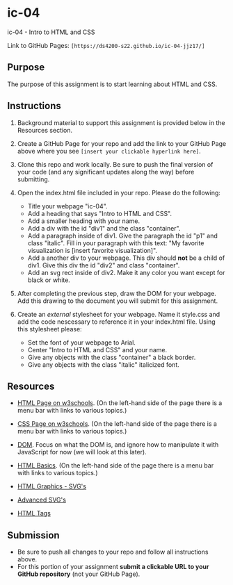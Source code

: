 # ic-04
ic-04 - Intro to HTML and CSS

Link to GitHub Pages: `[https://ds4200-s22.github.io/ic-04-jjz17/]`

## Purpose

The purpose of this assignment is to start learning about HTML and CSS.  

## Instructions

1. Background material to support this assignment is provided below in the Resources section.  

1. Create a GitHub Page for your repo and add the link to your GitHub Page above where you see `[insert your clickable hyperlink here]`. 

1. Clone this repo and work locally. Be sure to push the final version of your code (and any significant updates along the way) before submitting. 

1. Open the index.html file included in your repo. Please do the following: 
   - Title your webpage "ic-04". 
   - Add a heading that says "Intro to HTML and CSS".
   - Add a smaller heading with your name.
   - Add a div with the id "div1" and the class "container".
   - Add a paragraph inside of div1. Give the paragraph the id "p1" and class "italic". Fill in your paragraph with this text: "My favorite visualization is [insert favorite visualization]".  
   - Add a another div to your webpage. This div should **not** be a child of div1. Give this div the id "div2" and class "container".
   - Add an svg rect inside of div2. Make it any color you want except for black or white.

1. After completing the previous step, draw the DOM for your webpage. Add this drawing to the document you will submit for this assignment. 

1. Create an *external* stylesheet for your webpage. Name it style.css and add the code nescessary to reference it in your index.html file. Using this stylesheet please:
   - Set the font of your webpage to Arial. 
   - Center "Intro to HTML and CSS" and your name. 
   - Give any objects with the class "container" a black border. 
   - Give any objects with the class "italic" italicized font.

## Resources 

* [HTML Page on w3schools](https://www.w3schools.com/html/default.asp). (On the left-hand side of the page there is a menu bar with links to various topics.) 

* [CSS Page on w3schools](https://www.w3schools.com/css/default.asp). (On the left-hand side of the page there is a menu bar with links to various topics.) 

* [DOM](https://www.geeksforgeeks.org/dom-document-object-model/). Focus on what the DOM is, and ignore how to manipulate it with JavaScript for now (we will look at this later).


* [HTML Basics](https://www.geeksforgeeks.org/html-introduction/?ref=lbp). (On the left-hand side of the page there is a menu bar with links to various topics.) 

* [HTML Graphics - SVG's](https://www.geeksforgeeks.org/html-svg-basics/?ref=lbp)

* [Advanced SVG's](https://learn-the-web.algonquindesign.ca/topics/advanced-svg/)

* [HTML Tags](https://www.geeksforgeeks.org/html-tags-complete-reference/?ref=lbp)

## Submission

* Be sure to push all changes to your repo and follow all instructions above. 
* For this portion of your assignment **submit a clickable URL to your GitHub repository** (not your GitHub Page).  
